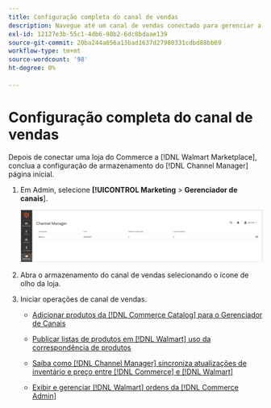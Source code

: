 ```yaml
---
title: Configuração completa do canal de vendas
description: Navegue até um canal de vendas conectado para gerenciar a visualização e o gerenciamento de listas de produtos, atualizações de inventário e preços e rastrear pedidos
exl-id: 12127e3b-55c1-4db6-98b2-6dc8bdaae139
source-git-commit: 20ba244a656a13bad1637d27980331cdbd88bb69
workflow-type: tm+mt
source-wordcount: '98'
ht-degree: 0%

---
```


# Configuração completa do canal de vendas

Depois de conectar uma loja do Commerce a [!DNL Walmart Marketplace], conclua a configuração de armazenamento do [!DNL Channel Manager] página inicial.

1. Em Admin, selecione **[!UICONTROL Marketing** > **Gerenciador de canais**].

   ![Gerenciar armazenamentos do gerenciador de canais](assets/channel-manager-setup-first-store.png)

1. Abra o armazenamento do canal de vendas selecionando o ícone de olho da loja.

1. Iniciar operações de canal de vendas.

   - [Adicionar produtos da [!DNL Commerce Catalog] para o Gerenciador de Canais](add-products-to-channel-store.md)

   - [Publicar listas de produtos em [!DNL Walmart] uso da correspondência de produtos](publish-listings-to-marketplace.md)

   - [Saiba como [!DNL Channel Manager] sincroniza atualizações de inventário e preço entre [!DNL Commerce] e [!DNL Walmart]](inventory-and-price-updates.md)

   - [Exibir e gerenciar [!DNL Walmart] ordens da [!DNL Commerce Admin]](manage-orders.md)

